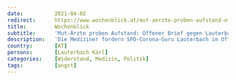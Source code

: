 ```yaml
---
date:          2021-04-02
redirect:      https://www.wochenblick.at/mut-aerzte-proben-aufstand-offener-brief-gegen-lauterbachs-panik-tiraden/
title:         Wochenblick
subtitle:      'Mut-Ärzte proben Aufstand: Offener Brief gegen Lauterbachs Panik-Tiraden'
description:   'Die Mediziner fordern SPD-Corona-Guru Lauterbach im Offenen Brief dazu auf, Politik und Beruf sauberer zu trennen.'
country:       [AT]
persons:       [Lauterbach Karl]
categories:    [Widerstand, Medizin, Politik]
tags:          [angst]
---
```

